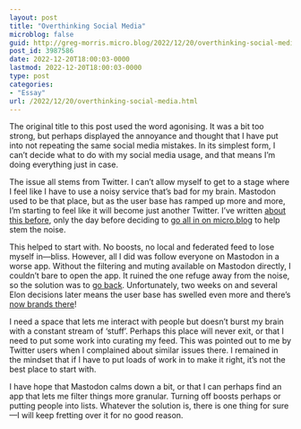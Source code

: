 ```yaml
---
layout: post
title: "Overthinking Social Media"
microblog: false
guid: http://greg-morris.micro.blog/2022/12/20/overthinking-social-media.html
post_id: 3987586
date: 2022-12-20T18:00:03-0000
lastmod: 2022-12-20T18:00:03-0000
type: post
categories:
- "Essay"
url: /2022/12/20/overthinking-social-media.html
---
```

The original title to this post used the word agonising. It was a bit too strong, but perhaps displayed the annoyance and thought that I have put into not repeating the same social media mistakes. In its simplest form, I can’t decide what to do with my social media usage, and that means I’m doing everything just in case. 

The issue all stems from Twitter. I can’t allow myself to get to a stage where I feel like I have to use a noisy service that’s bad for my brain. Mastodon used to be that place, but as the user base has ramped up more and more, I’m starting to feel like it will become just another Twitter. I’ve written [about this before](/2022/12/01/snacking-on-the.html), only the day before deciding to [go all in on micro.blog](/2022/12/02/moving-my-mastodon.html) to help stem the noise. 

This helped to start with. No boosts, no local and federated feed to lose myself in—bliss. However, all I did was follow everyone on Mastodon in a worse app. Without the filtering and muting available on Mastodon directly, I couldn’t bare to open the app. It ruined the one refuge away from the noise, so the solution was to [go back](/2022/12/19/decided-im-going.html). Unfortunately, two weeks on and several Elon decisions later means the user base has swelled even more and there’s [now brands there](https://social.lol/@gr36/109541557715084542)! 

I need a space that lets me interact with people but doesn’t burst my brain with a constant stream of ‘stuff’. Perhaps this place will never exit, or that I need to put some work into curating my feed. This was pointed out to me by Twitter users when I complained about similar issues there. I remained in the mindset that if I have to put loads of work in to make it right, it’s not the best place to start with. 

I have hope that Mastodon calms down a bit, or that I can perhaps find an app that lets me filter things more granular. Turning off boosts perhaps or putting people into lists. Whatever the solution is, there is one thing for sure—I will keep fretting over it for no good reason. 
